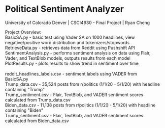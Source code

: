 # Political Sentiment Analyzer
University of Colorado Denver | CSCI4930 - Final Project | Ryan Cheng<br/>

Project Overview:<br/>
BasicSA.py - basic test using Vader SA on 1000 headlines, view negative/positive word distribution and tokenizers/stopwords<br/>
RetrieveData.py - retrieves data from Reddit using Pushshift API<br/>
SentimentAnalysis.py - performs sentiment analysis on data using Flair, Vader, and TextBlob models, outputs results from each model<br/>
PlotResults.py - plots results to show trend in sentiment over time<br/>
<br/>
reddit_headlines_labels.csv - sentiment labels using VADER from BasicSA.py<br/>
Trump_data.csv - 35,524 posts from r/politics (1/1/20 - 5/1/20) with headline containing "Trump"<br/>
Trump_sentiment.csv - Flair, TextBlob, and VADER sentiment scores calculated from Trump_data.csv<br/>
Biden_data.csv - 11,138 posts from r/politics (1/1/20 - 5/1/20) with headline containing "Biden"<br/>
Trump_sentiment.csv - Flair, TextBlob, and VADER sentiment scores calculated from Biden_data.csv<br/>
